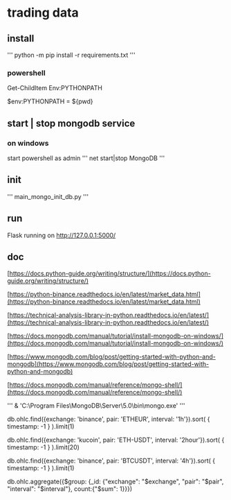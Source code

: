# trading data

## install
'''
python -m pip install -r requirements.txt
'''

### powershell

Get-ChildItem Env:PYTHONPATH

$env:PYTHONPATH = ${pwd}

## start | stop mongodb service

### on windows
start powershell as admin
'''
net start|stop MongoDB
'''

## init
'''
main_mongo_init_db.py
'''

## run

Flask running on http://127.0.0.1:5000/

## doc
[https://docs.python-guide.org/writing/structure/](https://docs.python-guide.org/writing/structure/)

[https://python-binance.readthedocs.io/en/latest/market_data.html](https://python-binance.readthedocs.io/en/latest/market_data.html)

[https://technical-analysis-library-in-python.readthedocs.io/en/latest/](https://technical-analysis-library-in-python.readthedocs.io/en/latest/)

[https://docs.mongodb.com/manual/tutorial/install-mongodb-on-windows/](https://docs.mongodb.com/manual/tutorial/install-mongodb-on-windows/)

[https://www.mongodb.com/blog/post/getting-started-with-python-and-mongodb](https://www.mongodb.com/blog/post/getting-started-with-python-and-mongodb)

[https://docs.mongodb.com/manual/reference/mongo-shell/](https://docs.mongodb.com/manual/reference/mongo-shell/)

'''
& 'C:\Program Files\MongoDB\Server\5.0\bin\mongo.exe'
'''

db.ohlc.find({exchange: 'binance', pair: 'ETHEUR', interval: '1h'}).sort( { timestamp: -1 } ).limit(1)

db.ohlc.find({exchange: 'kucoin', pair: 'ETH-USDT', interval: '2hour'}).sort( { timestamp: -1 } ).limit(20)

db.ohlc.find({exchange: 'binance', pair: 'BTCUSDT', interval: '4h'}).sort( { timestamp: -1 } ).limit(1)

db.ohlc.aggregate({$group: {_id: {"exchange": "$exchange", "pair": "$pair", "interval": "$interval"}, count:{"$sum": 1}}})